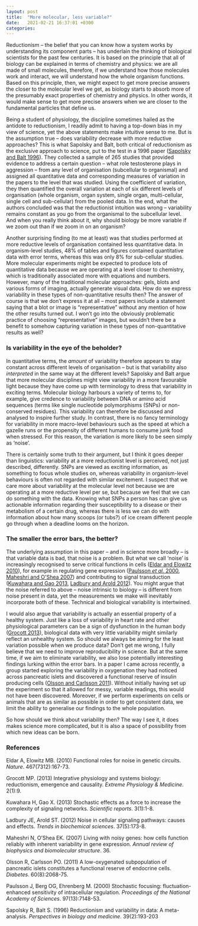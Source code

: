 ```yaml
---
layout: post
title:  "More molecular, less variable?"
date:   2021-02-21 16:37:01 +0300
categories:
---
```


Reductionism – the belief that you can know how a system works by understanding its component parts – has underlain the thinking of biological scientists for the past few centuries. It is based on the principle that all of biology can be explained in terms of chemistry and physics: we are all made of small molecules, therefore, if we understand how those molecules work and interact, we will understand how the whole organism functions. Based on this principle, then, we might expect to get more precise answers the closer to the molecular level we get, as biology starts to absorb more of the presumably exact properties of chemistry and physics. In other words, it would make sense to get more precise answers when we are closer to the fundamental particles that define us.

Being a student of physiology, the discipline sometimes hailed as the antidote to reductionism, I readily admit to having a top-down bias in my view of science, yet the above statements make intuitive sense to me. But is the assumption true – does variability decrease with more reductive approaches? This is what Sapolsky and Balt, both critical of reductionism as the exclusive approach to science, put to the test in a 1996 paper ([Sapolsky and Balt 1996][1]). They collected a sample of 265 studies that provided evidence to address a certain question – what role testosterone plays in aggression – from any level of organisation (subcellular to organismal) and assigned all quantitative data and corresponding measures of variation in the papers to the level that was studied. Using the coefficient of variation, they then quantified the overall variation at each of six different levels of organisation (whole organism, organ system, single organ, multi-cellular, single cell and sub-cellular) from the pooled data. In the end, what the authors concluded was that the reductionist intuition was wrong – variability remains constant as you go from the organismal to the subcellular level. And when you really think about it, why should biology be more variable if we zoom out than if we zoom in on an organism?

Another surprising finding (to me at least) was that studies performed at more reductive levels of organisation contained less quantitative data. In organism-level studies, 48% of tables and figures contained quantitative data with error terms, whereas this was only 8% for sub-cellular studies. More molecular experiments might be expected to produce lots of quantitative data because we are operating at a level closer to chemistry, which is traditionally associated more with equations and numbers. However, many of the traditional molecular approaches: gels, blots and various forms of imaging, actually generate visual data. How do we express variability in these types of non-quantitative results then? The answer of course is that we don’t express it at all – most papers include a statement saying that a blot or image is “representative” without any mention of how the other results turned out. I won’t go into the obviously problematic practice of choosing “representative” images, but wouldn’t there be a benefit to somehow capturing variation in these types of non-quantitative results as well?

### Is variability in the eye of the beholder?

In quantitative terms, the _amount_ of variability therefore appears to stay constant across different levels of organisation – but is that variability also _interpreted_ in the same way at the different levels? Sapolsky and Balt argue that more molecular disciplines might view variability in a more favourable light because they have come up with terminology to dress that variability in exciting terms. Molecular biology harbours a variety of terms to, for example, give credence to variability between DNA or amino acid sequences (terms like single nucleotide polymorphisms (SNPs) or non-conserved residues). This variability can therefore be discussed and analysed to inspire further study. In contrast, there is no fancy terminology for variability in more macro-level behaviours such as the speed at which a gazelle runs or the propensity of different humans to consume junk food when stressed. For this reason, the variation is more likely to be seen simply as ‘noise’.

There is certainly some truth to their argument, but I think it goes deeper than linguistics: variability at a more reductionist level is perceived, not just described, differently. SNPs are viewed as exciting information, as something to focus whole studies on, whereas variability in organism-level behaviours is often not regarded with similar excitement. I suspect that we care more about variability at the molecular level not because we are operating at a more reductive level per se, but because we feel that we can do something with the data. Knowing what SNPs a person has can give us actionable information regarding their susceptibility to a disease or their metabolism of a certain drug, whereas there is less we can do with information about how many scoops (or tubs?) of ice cream different people go through when a deadline looms on the horizon.

### The smaller the error bars, the better?

The underlying assumption in this paper – and in science more broadly – is that variable data is bad, that noise is a problem. But what we call ‘noise’ is increasingly recognised to serve critical functions in cells ([Eldar and Elowitz 2010][2]), for example in regulating gene expression ([Paulsson _et al._ 2000][3], [Maheshri and O'Shea 2007][4]) and contributing to signal transduction ([Kuwahara and Gao 2013][5], [Ladbury and Arold 2012][6]). You might argue that the noise referred to above – noise intrinsic to biology – is different from noise present in data, yet the measurements we make will inevitably incorporate both of these. Technical and biological variability is intertwined.

I would also argue that variability is actually an essential property of a healthy system. Just like a loss of variability in heart rate and other physiological parameters can be a sign of dysfunction in the human body ([Grocott 2013][7]), biological data with very little variability might similarly reflect an unhealthy system. So should we always be aiming for the least variation possible when we produce data? Don’t get me wrong, I fully believe that we need to improve reproducibility in science. But at the same time, if we aim to eliminate variability, we also lose potentially interesting findings lurking within the error bars. In a paper I came across recently, a group started exploring the variability in oxygenation they had noticed across pancreatic islets and discovered a functional reserve of insulin producing cells ([Olsson and Carlsson 2011][8]). Without initially having set up the experiment so that it allowed for messy, variable readings, this would not have been discovered. Moreover, if we perform experiments on cells or animals that are as similar as possible in order to get consistent data, we limit the ability to generalise our findings to the whole population.

So how should we think about variability then? The way I see it, it does makes science more complicated, but it is also a space of possibility from which new ideas can be born.


### References

[1]: https://muse.jhu.edu/article/401203 "Sapolsky R, Balt S. (1996) Reductionism and variability in data: A meta-analysis.  Perspectives in biology and medicine. 39(2):193-203."
[2]: https://doi.org/10.1038/nature09326 "Eldar A, Elowitz MB. (2010) Functional roles for noise in genetic circuits. Nature. 467(7312):167-73."
[3]: https://doi.org/10.1073/pnas.110057697 "Paulsson J, Berg OG, Ehrenberg M. (2000) Stochastic focusing: fluctuation-enhanced sensitivity of intracellular regulation. Proceedings of the National Academy of Sciences. 97(13):7148-53."
[4]: https://doi.org/10.1146/annurev.biophys.36.040306.132705 "Maheshri N, O’Shea EK. (2007) Living with noisy genes: how cells function reliably with inherent variability in gene expression. Annual review of biophysics and biomolecular structure. 36."
[5]: https://doi.org/10.1038/srep02297 "Kuwahara H, Gao X. (2013) Stochastic effects as a force to increase the complexity of signaling networks. Scientific reports. 3(1):1-8."
[6]: https://doi.org/10.1016/j.tibs.2012.01.001 "Ladbury JE, Arold ST. (2012) Noise in cellular signaling pathways: causes and effects. Trends in biochemical sciences. 37(5):173-8."
[7]: https://doi.org/10.1186/2046-7648-2-9 "Grocott MP. (2013) Integrative physiology and systems biology: reductionism, emergence and causality. Extreme Physiology & Medicine. 2(1):9."
[8]: https://doi.org/10.2337/db09-0877 "Olsson R, Carlsson PO. (2011) A low-oxygenated subpopulation of pancreatic islets constitutes a functional reserve of endocrine cells. Diabetes. 60(8):2068-75."

Eldar A, Elowitz MB. (2010) Functional roles for noise in genetic circuits. _Nature_. 467(7312):167-73.

Grocott MP. (2013) Integrative physiology and systems biology: reductionism, emergence and causality. _Extreme Physiology & Medicine_. 2(1):9.

Kuwahara H, Gao X. (2013) Stochastic effects as a force to increase the complexity of signaling networks. _Scientific reports_. 3(1):1-8.

Ladbury JE, Arold ST. (2012) Noise in cellular signaling pathways: causes and effects. _Trends in biochemical sciences_. 37(5):173-8.

Maheshri N, O’Shea EK. (2007) Living with noisy genes: how cells function reliably with inherent variability in gene expression. _Annual review of biophysics and biomolecular structure_. 36.

Olsson R, Carlsson PO. (2011) A low-oxygenated subpopulation of pancreatic islets constitutes a functional reserve of endocrine cells. _Diabetes_. 60(8):2068-75.

Paulsson J, Berg OG, Ehrenberg M. (2000) Stochastic focusing: fluctuation-enhanced sensitivity of intracellular regulation. _Proceedings of the National Academy of Sciences_. 97(13):7148-53.

Sapolsky R, Balt S. (1996) Reductionism and variability in data: A meta-analysis.  _Perspectives in biology and medicine_. 39(2):193-203
